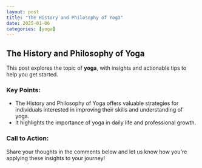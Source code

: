 ```yaml
---
layout: post
title: "The History and Philosophy of Yoga"
date: 2025-01-06
categories: [yoga]
---
```


## The History and Philosophy of Yoga

This post explores the topic of **yoga**, with insights and actionable tips to help you get started.

### Key Points:
- The History and Philosophy of Yoga offers valuable strategies for individuals interested in improving their skills and understanding of yoga.
- It highlights the importance of yoga in daily life and professional growth.

### Call to Action:
Share your thoughts in the comments below and let us know how you're applying these insights to your journey!
